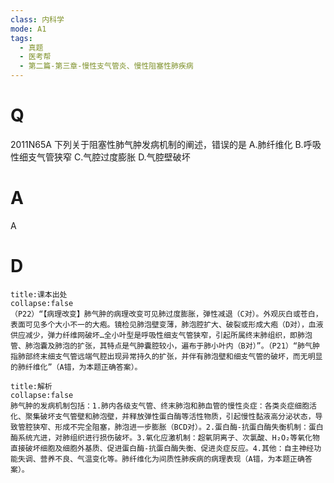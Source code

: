 ```yaml
---
class: 内科学
mode: A1
tags:
  - 真题
  - 医考帮
  - 第二篇-第三章-慢性支气管炎、慢性阻塞性肺疾病
---
```


# Q
2011N65A 下列关于阻塞性肺气肿发病机制的阐述，错误的是
A.肺纤维化
B.呼吸性细支气管狭窄
C.气腔过度膨胀
D.气腔壁破坏

# A
A
# D
```ad-note
title:课本出处
collapse:false
（P22）“【病理改变】肺气肿的病理改变可见肺过度膨胀，弹性减退（C对）。外观灰白或苍白，表面可见多个大小不一的大疱。镜检见肺泡壁变薄，肺泡腔扩大、破裂或形成大疱（D对），血液供应减少，弹力纤维网破坏…全小叶型是呼吸性细支气管狭窄，引起所属终末肺组织，即肺泡管、肺泡囊及肺泡的扩张，其特点是气肿囊腔较小，遍布于肺小叶内（B对）”。（P21）“肺气肿指肺部终末细支气管远端气腔出现异常持久的扩张，并伴有肺泡壁和细支气管的破坏，而无明显的肺纤维化”（A错，为本题正确答案）。
```

```ad-summary
title:解析
collapse:false
肺气肿的发病机制包括：1.肺内各级支气管、终末肺泡和肺血管的慢性炎症：各类炎症细胞活化、聚集破坏支气管壁和肺泡壁，并释放弹性蛋白酶等活性物质，引起慢性黏液高分泌状态，导致管腔狭窄、形成不完全阻塞，肺泡进一步膨胀（BCD对）。2.蛋白酶-抗蛋白酶失衡机制：蛋白酶系统亢进，对肺组织进行损伤破坏。3.氧化应激机制：超氧阴离子、次氯酸、H₂O₂等氧化物直接破坏细胞及细胞外基质、促进蛋白酶-抗蛋白酶失衡、促进炎症反应。4.其他：自主神经功能失调、营养不良、气温变化等。肺纤维化为间质性肺疾病的病理表现（A错，为本题正确答案）。
```


